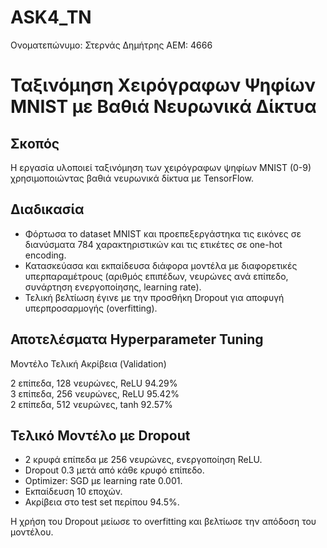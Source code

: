 # ASK4_TN
Ονοματεπώνυμο: Στερνάς Δημήτρης
ΑΕΜ: 4666
# Ταξινόμηση Χειρόγραφων Ψηφίων MNIST με Βαθιά Νευρωνικά Δίκτυα

## Σκοπός
Η εργασία υλοποιεί ταξινόμηση των χειρόγραφων ψηφίων MNIST (0-9) χρησιμοποιώντας βαθιά νευρωνικά δίκτυα με TensorFlow.

## Διαδικασία
- Φόρτωσα το dataset MNIST και προεπεξεργάστηκα τις εικόνες σε διανύσματα 784 χαρακτηριστικών και τις ετικέτες σε one-hot encoding.
- Κατασκεύασα και εκπαίδευσα διάφορα μοντέλα με διαφορετικές υπερπαραμέτρους (αριθμός επιπέδων, νευρώνες ανά επίπεδο, συνάρτηση ενεργοποίησης, learning rate).
- Τελική βελτίωση έγινε με την προσθήκη Dropout για αποφυγή υπερπροσαρμογής (overfitting).

## Αποτελέσματα Hyperparameter Tuning
 Μοντέλο                           Τελική Ακρίβεια (Validation) 

 2 επίπεδα, 128 νευρώνες, ReLU    94.29%                        
 3 επίπεδα, 256 νευρώνες, ReLU    95.42%                        
 2 επίπεδα, 512 νευρώνες, tanh    92.57%                        

## Τελικό Μοντέλο με Dropout
- 2 κρυφά επίπεδα με 256 νευρώνες, ενεργοποίηση ReLU.
- Dropout 0.3 μετά από κάθε κρυφό επίπεδο.
- Optimizer: SGD με learning rate 0.001.
- Εκπαίδευση 10 εποχών.
- Ακρίβεια στο test set περίπου 94.5%.

Η χρήση του Dropout μείωσε το overfitting και βελτίωσε την απόδοση του μοντέλου.




 

